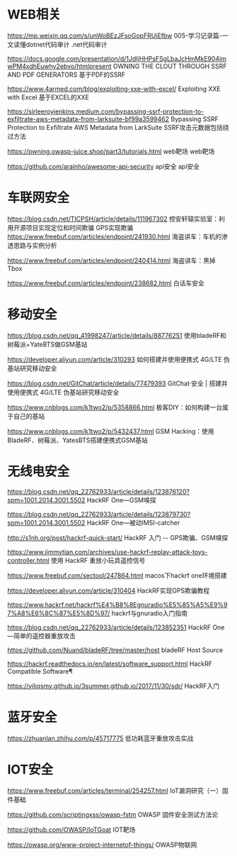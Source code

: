 # WEB相关

https://mp.weixin.qq.com/s/unWoBEzJFsoGopFRUjEfbw	005-学习记录篇-一文读懂dotnet代码审计	.net代码审计

https://docs.google.com/presentation/d/1JdIjHHPsFSgLbaJcHmMkE904jmwPM4xdhEuwhy2ebvo/htmlpresent	OWNING THE CLOUT THROUGH SSRF AND PDF GENERATORS	基于PDF的SSRF

https://www.4armed.com/blog/exploiting-xxe-with-excel/	Exploiting XXE with Excel	基于EXCEL的XXE

https://sirleeroyjenkins.medium.com/bypassing-ssrf-protection-to-exfiltrate-aws-metadata-from-larksuite-bf99a3599462	Bypassing SSRF Protection to Exfiltrate AWS Metadata from LarkSuite	SSRF攻击元数据包括绕过方法

https://pwning.owasp-juice.shop/part3/tutorials.html	web靶场	web靶场

https://github.com/arainho/awesome-api-security	api安全	api安全


# 车联网安全

https://blog.csdn.net/TICPSH/article/details/111967302	控安轩辕实验室：利用开源项目实现定位和时间欺骗	GPS实现欺骗
https://www.freebuf.com/articles/endpoint/241930.html   海盗讲车：车机的渗透思路与实例分析

https://www.freebuf.com/articles/endpoint/240414.html 海盗讲车：黑掉Tbox

https://www.freebuf.com/articles/endpoint/238682.html  白话车安全



# 移动安全

https://blog.csdn.net/qq_41998247/article/details/88776251  使用bladeRF和树莓派+YateBTS做GSM基站

https://developer.aliyun.com/article/310293  如何搭建并使用便携式 4G/LTE 伪基站研究移动安全

https://blog.csdn.net/GitChat/article/details/77479393   GitChat·安全 | 搭建并使用便携式 4G/LTE 伪基站研究移动安全

https://www.cnblogs.com/k1two2/p/5358866.html  极客DIY：如何构建一台属于自己的基站

https://www.cnblogs.com/k1two2/p/5432437.html     GSM Hacking：使用BladeRF、树莓派、YatesBTS搭建便携式GSM基站




# 无线电安全

https://blog.csdn.net/qq_22762933/article/details/123876120?spm=1001.2014.3001.5502  HackRF One—GSM嗅探

https://blog.csdn.net/qq_22762933/article/details/123879730?spm=1001.2014.3001.5502   HackRF One—被动IMSI-catcher

http://s1nh.org/post/hackrf-quick-start/ HackRF 入门 -- GPS欺骗、GSM嗅探

https://www.jimmytian.com/archives/use-hackrf-replay-attack-toys-controller.html  使用 HackRF 重放小玩具遥控信号

https://www.freebuf.com/sectool/247864.html   macos下hackrf one环境搭建

https://developer.aliyun.com/article/310404  HackRF实现GPS欺骗教程


https://www.hackrf.net/hackrf%E4%B8%8Egnuradio%E5%85%A5%E9%97%A8%E6%8C%87%E5%8D%97/   hackrf与gnuradio入门指南

https://blog.csdn.net/qq_22762933/article/details/123852351  HackRF One—简单的遥控器重放攻击

https://github.com/Nuand/bladeRF/tree/master/host  bladeRF Host Source

https://hackrf.readthedocs.io/en/latest/software_support.html  HackRF Compatible Software¶

https://yiliqsmy.github.io/3summer.github.io/2017/11/30/sdr/    HackRF入门


# 蓝牙安全

https://zhuanlan.zhihu.com/p/45717775  低功耗蓝牙重放攻击实战


# IOT安全

https://www.freebuf.com/articles/terminal/254257.html  IoT漏洞研究（一）固件基础

https://github.com/scriptingxss/owasp-fstm  OWASP 固件安全测试方法论

https://github.com/OWASP/IoTGoat   IOT靶场

https://owasp.org/www-project-internetof-things/  OWASP物联网

